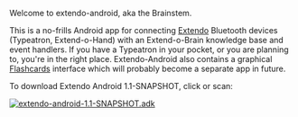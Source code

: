 Welcome to extendo-android, aka the Brainstem.

This is a no-frills Android app for connecting [Extendo](http://github.com/joshsh/extendo) Bluetooth devices (Typeatron, Extend-o-Hand) with an Extend-o-Brain knowledge base and event handlers.  If you have a Typeatron in your pocket, or you are planning to, you're in the right place.
Extendo-Android also contains a graphical [Flashcards](https://github.com/joshsh/flashcards) interface which will probably become a separate app in future.

To download Extendo Android 1.1-SNAPSHOT, click or scan:

[![extendo-android-1.1-SNAPSHOT.adk](https://github.com/joshsh/extendo-android/wiki/graphics/extendo-android-1.1-SNAPSHOT-qrcode.png)](http://fortytwo.net/projects/extendo-android/releases/extendo-android-1.1-SNAPSHOT.apk)

